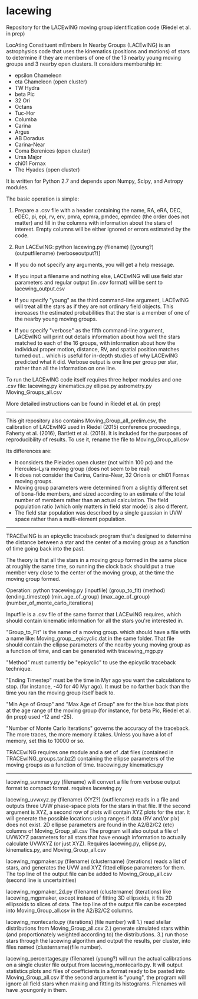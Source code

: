 # lacewing
Repository for the LACEwING moving group identification code (Riedel et al. in prep)

LocAting Constituent mEmbers In Nearby Groups (LACEwING) is an astrophysics code that uses the kinematics (positions and motions) of stars to determine if they are members of one of the 13 nearby young moving groups and 3 nearby open clusters. It considers membership in:
* epsilon Chameleon
* eta Chameleon (open cluster)
* TW Hydra
* beta Pic
* 32 Ori
* Octans
* Tuc-Hor
* Columba
* Carina
* Argus
* AB Doradus
* Carina-Near
* Coma Berenices (open cluster)
* Ursa Major
* chi01 Fornax
* The Hyades (open cluster)

It is written for Python 2.7 and depends upon Numpy, Scipy, and Astropy modules.

The basic operation is simple: 

1. Prepare a .csv file with a header containing the name, RA, eRA, DEC, eDEC, pi, epi, rv, erv, pmra, epmra, pmdec, epmdec (the order does not matter) and fill in the columns with information about the stars of interest. Empty columns will be either ignored or errors estimated by the code.

2. Run LACEwING:
python lacewing.py (filename) [(young?) (outputfilename) (verboseoutput?)]

 * If you do not specify any arguments, you will get a help message.

 * If you input a filename and nothing else, LACEwING will use field star parameters and regular output (in .csv format) will be sent to lacewing_output.csv

 * If you specify "young" as the third command-line argument, LACEwING will treat all the stars as if they are not ordinary field objects. This increases the estimated probabilities that the star is a member of one of the nearby young moving groups.

 * If you specify "verbose" as the fifth command-line argument, LACEwING will print out details information about how well the stars matched to each of the 16 groups, with information about how the individual proper motion, distance, RV, and spatial position matches turned out... which is useful for in-depth studies of why LACEwING predicted what it did. Verbose output is one line per group per star, rather than all the information on one line.



To run the LACEwING code itself requires three helper modules and one .csv file:
lacewing.py
kinematics.py
ellipse.py
astrometry.py
Moving_Groups_all.csv

More detailed instructions can be found in Riedel et al. (in prep)

----------------------------------------------------------------

This git repository also contains Moving_Group_all_prelim.csv, the calibration of LACEwING used in Riedel (2015) conference proceedings, Faherty et al. (2016), Bartlett et al. (2016). It is included for the purposes of reproducibility of results. To use it, rename the file to Moving_Group_all.csv

Its differences are:
* It considers the Pleiades open cluster (not within 100 pc) and the Hercules-Lyra moving group (does not seem to be real)
* It does not consider the Carina, Carina-Near, 32 Orionis or chi01 Fornax moving groups.
* Moving group parameters were determined from a slightly different set of bona-fide members, and sized according to an estimate of the total number of members rather than an actual calculation. The field population ratio (which only matters in field star mode) is also different.
* The field star population was described by a single gaussian in UVW space rather than a multi-element population.

---------------------------------------------------------------

TRACEwING is an epicyclic traceback program that's designed to determine the distance between a star and the center of a moving group as a function of time going back into the past.

The theory is that all the stars in a moving group formed in the same place at roughly the same time, so running the clock back should put a true member very close to the center of the moving group, at the time the moving group formed.

Operation:
python tracewing.py (inputfile) (group_to_fit) (method) (ending_timestep) (min_age_of_group) (max_age_of_group) (number_of_monte_carlo_iterations)

Inputfile is a .csv file of the same format that LACEwING requires, which should contain kinematic information for all the stars you're interested in.

"Group_to_Fit" is the name of a moving group. which should have a file with a name like: Moving_group_<name>_epicyclic.dat in the same folder. That file should contain the ellipse parameters of the nearby young moving group as a function of time, and can be generated with tracewing_mgp.py

"Method" must currently be "epicyclic" to use the epicyclic traceback technique.

"Ending Timestep" must be the time in Myr ago you want the calculations to stop. (for instance, -40 for 40 Myr ago). It must be no farther back than the time you ran the moving group itself back to.

"Min Age of Group" and "Max Age of Group" are for the blue box that plots at the age range of the moving group (for instance, for beta Pic, Riedel et al. (in prep) used -12 and -25).

"Number of Monte Carlo Iterations" governs the accuracy of the traceback. The more traces, the more memory it takes. Unless you have a lot of memory, set this to 10000 or so.

TRACEwING requires one module and a set of .dat files (contained in TRACEwING_groups.tar.bz2) containing the ellipse parameters of the moving groups as a function of time.
tracewing.py
kinematics.py


-------------------------------------------------------------
lacewing_summary.py (filename)
will convert a file from verbose output format to compact format.
requires lacewing.py

lacewing_uvwxyz.py (filename) (XYZ?) (outfilename)
reads in a file and outputs three UVW phase-space plots for the stars in that file. If the second argument is XYZ, a second row of plots will contain XYZ plots for the star. It will generate the possible locations using ranges if data (RV and/or plx) does not exist.
2D ellipse parameters are found in the A2/B2/C2 (etc) columns of Moving_Group_all.csv
The program will also output a file of UVWXYZ parameters for all stars that have enough information to actually calculate UVWXYZ (or just XYZ).
Requires lacewing.py, ellipse.py, kinematics.py, and Moving_Group_all.csv

lacewing_mgpmaker.py (filename) (clustername) (iterations)
reads a list of stars, and generates the UVW and XYZ fitted ellipse parameters for them. The top line of the output file can be added to Moving_Group_all.csv (second line is uncertainties)

lacewing_mgpmaker_2d.py (filename) (clustername) (iterations)
like lacewing_mgpmaker, except instead of fitting 3D ellipsoids, it fits 2D ellipsoids to slices of data. The top line of the output file can be excerpted into Moving_Group_all.csv in the A2/B2/C2 columns. 

lacewing_montecarlo.py (iterations) (file number)
will 
1.) read stellar distributions from Moving_Group_all.csv
2.) generate <iterations> simulated stars within (and proportionately weighted according to) the distributions.
3.) run those stars through the lacewing algorithm and output the results, per cluster, into files named (clustername)(file number).

lacewing_percentages.py (filename) (young?) will run the actual calibrations on a single cluster file output from lacewing_montecarlo.py. It will output statistics plots and files of coefficients in a format ready to be pasted into Moving_Group_all.csv
If the second argument is "young", the program will ignore all field stars when making and fitting its histograms. Filenames will have .youngonly in them.

